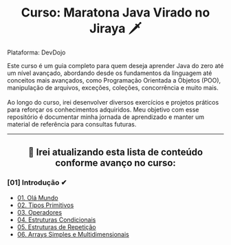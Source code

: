 <h1 align=center> Curso: Maratona Java Virado no Jiraya 🗡️ </h1>

Plataforma: DevDojo

Este curso é um guia completo para quem deseja aprender Java do zero até um nível avançado, abordando desde os fundamentos da linguagem até conceitos mais avançados, como Programação Orientada a Objetos (POO), manipulação de arquivos, exceções, coleções, concorrência e muito mais. 
<br><br>
Ao longo do curso, irei desenvolver diversos exercícios e projetos práticos para reforçar os conhecimentos adquiridos. Meu objetivo com esse repositório é documentar minha jornada de aprendizado e manter um material de referência para consultas futuras.


<hr>
<h2 align=center> 📂 Irei atualizando esta lista de conteúdo conforme avanço no curso: </h2>

<h3> [01] Introdução ✔ </h3>

  - <a href="https://github.com/codinGloria/maratonaJava/tree/main/%5B01%5D%20Introdu%C3%A7%C3%A3o/01.%20OlaMundo"> 01. Olá Mundo </a>
  - <a href="https://github.com/codinGloria/maratonaJava/tree/main/%5B01%5D%20Introdu%C3%A7%C3%A3o/02.%20Tipos%20Primitivos"> 02. Tipos Primitivos </a>
  - <a href="https://github.com/codinGloria/maratonaJava/tree/main/%5B01%5D%20Introdu%C3%A7%C3%A3o/03.%20Operadores"> 03. Operadores </a>
  - <a href="(https://github.com/codinGloria/maratonaJava/tree/main/%5B01%5D%20Introdu%C3%A7%C3%A3o/04.%20Estruturas%20Condicionais"> 04. Estruturas Condicionais </a>
  - <a href="https://github.com/codinGloria/maratonaJava/tree/main/%5B01%5D%20Introdu%C3%A7%C3%A3o/05.%20Estruturas%20de%20Repeti%C3%A7%C3%A3o"> 05. Estruturas de Repetição </a>
  - <a href="https://github.com/codinGloria/maratonaJava/tree/main/%5B01%5D%20Introdu%C3%A7%C3%A3o/06.%20Arrays%20Simples%20e%20Multidimensionais"> 06. Arrays Simples e Multidimensionais </a>
  
<br>
